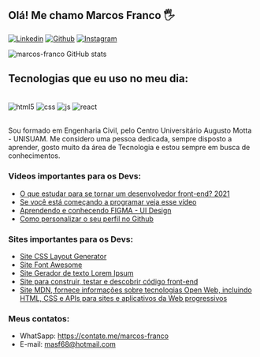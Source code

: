 ## Olá! Me chamo Marcos Franco 🖐️

[![Linkedin](https://img.shields.io/badge/LinkedIn-0077B5?style=for-the-badge&logo=linkedin&logoColor=white)](https://www.linkedin.com/in/marcosfranco-5b1a8a111/)
[![Github](https://img.shields.io/badge/GitHub-100000?style=for-the-badge&logo=github&logoColor=white)](https://github.com/marcos-franco)
[![Instagram](https://img.shields.io/badge/Instagram-E4405F?style=for-the-badge&logo=instagram&logoColor=white)](https://www.instagram.com/marcos.franco_rio/)

![marcos-franco GitHub stats](https://github-readme-stats.vercel.app/api?username=marcos-franco&show_icons=true&theme=dracula&count_private=true)

## Tecnologias que eu uso no meu dia:

<div style="display: inline_block"><br/>
<div style="display: inline_block">
  <img align="center" alt="html5" src="https://img.shields.io/badge/HTML5-E34F26?style=for-the-badge&logo=html5&logoColor=white" />
  <img align="center" alt="css" src="https://img.shields.io/badge/CSS3-1572B6?style=for-the-badge&logo=css3&logoColor=white" />
  <img align="center" alt="js" src="https://img.shields.io/badge/JavaScript-F7DF1E?style=for-the-badge&logo=javascript&logoColor=black" />
  <img align="center" alt="react" src="https://img.shields.io/badge/React-20232A?style=for-the-badge&logo=react&logoColor=61DAFB" />  
</div><br/>

Sou formado em Engenharia Civil, pelo Centro Universitário Augusto Motta - UNISUAM. 
Me considero uma pessoa dedicada, sempre disposto a aprender, gosto muito da área de Tecnologia e estou sempre em busca de conhecimentos.

### Videos importantes para os Devs:
- [O que estudar para se tornar um desenvolvedor front-end? 2021](https://youtu.be/Ab-kGzlCCWI)<br/>
- [Se você está começando a programar veja esse vídeo](https://www.youtube.com/watch?v=NsJNN6-CTJ0)<br/>
- [Aprendendo e conhecendo FIGMA - UI Design](https://youtu.be/KRCfX25yFf4)<br/>
- [Como personalizar o seu perfil no Github](https://www.youtube.com/watch?v=cRoBt6AZgjc)<br/>

### Sites importantes para os Devs:
- [Site CSS Layout Generator](https://layout.bradwoods.io/)<br/>
- [Site Font Awesome](https://fontawesome.com/)<br/>
- [Site Gerador de texto Lorem Ipsum](https://www.loremipzum.com/pt/)<br/>
- [Site para construir, testar e descobrir código front-end](https://codepen.io/)<br/>
- [Site MDN, fornece informações sobre tecnologias Open Web, incluindo HTML, CSS e APIs para sites e aplicativos da Web progressivos](https://developer.mozilla.org/pt-BR/)<br/>

### Meus contatos:
- WhatSapp: https://contate.me/marcos-franco
- E-mail: masf68@hotmail.com
